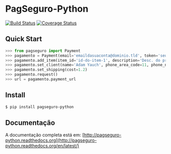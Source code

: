 # PagSeguro-Python


[![Build Status](https://api.travis-ci.org/ricardosasilva/pagseguro-python.png)](https://travis-ci.org/ricardosasilva/pagseguro-python) [![Coverage Status](https://coveralls.io/repos/ricardosasilva/pagseguro-python/badge.png?branch=master)](https://coveralls.io/r/ricardosasilva/pagseguro-python?branch=master)


## Quick Start

```python
>>> from pagseguro import Payment
>>> pagamento = Payment(email='emaildasuaconta@dominio.tld', token='seutokendeaacessocom32caracteres')
>>> pagamento.add_item(item_id='id-do-item-1', description='Desc. do produto', amount=7, quantity=2)
>>> pagamento.set_client(name='Adam Yauch', phone_area_code=11, phone_number=12341234, cpf='93537621701')
>>> pagamento.set_shipping(cost=1.2)
>>> pagamento.request()
>>> url = pagamento.payment_url

```

## Install

```bash
$ pip install pagseguro-python

```

## Documentação

A documentação completa está em:
[http://pagseguro-python.readthedocs.org](http://pagseguro-python.readthedocs.org/en/latest/)
